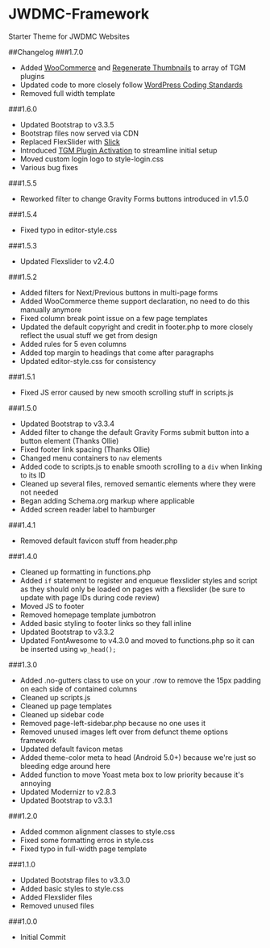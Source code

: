 JWDMC-Framework
===============

Starter Theme for JWDMC Websites


##Changelog
###1.7.0
- Added [WooCommerce](https://wordpress.org/plugins/woocommerce/) and [Regenerate Thumbnails](https://wordpress.org/plugins/regenerate-thumbnails/) to array of TGM plugins
- Updated code to more closely follow [WordPress Coding Standards](https://codex.wordpress.org/WordPress_Coding_Standards)
- Removed full width template

###1.6.0
- Updated Bootstrap to v3.3.5
- Bootstrap files now served via CDN
- Replaced FlexSlider with [Slick](http://kenwheeler.github.io/slick/)
- Introduced [TGM Plugin Activation](https://github.com/TGMPA/TGM-Plugin-Activation) to streamline initial setup
- Moved custom login logo to style-login.css
- Various bug fixes

###1.5.5
- Reworked filter to change Gravity Forms buttons introduced in v1.5.0

###1.5.4
- Fixed typo in editor-style.css

###1.5.3
- Updated Flexslider to v2.4.0

###1.5.2
- Added filters for Next/Previous buttons in multi-page forms
- Added WooCommerce theme support declaration, no need to do this manually anymore
- Fixed column break point issue on a few page templates
- Updated the default copyright and credit in footer.php to more closely reflect the usual stuff we get from design
- Added rules for 5 even columns
- Added top margin to headings that come after paragraphs
- Updated editor-style.css for consistency

###1.5.1
- Fixed JS error caused by new smooth scrolling stuff in scripts.js

###1.5.0
- Updated Bootstrap to v3.3.4
- Added filter to change the default Gravity Forms submit button into a button element (Thanks Ollie)
- Fixed footer link spacing (Thanks Ollie)
- Changed menu containers to <code>nav</code> elements
- Added code to scripts.js to enable smooth scrolling to a <code>div</code> when linking to its ID
- Cleaned up several files, removed semantic elements where they were not needed
- Began adding Schema.org markup where applicable
- Added screen reader label to hamburger

###1.4.1
- Removed default favicon stuff from header.php

###1.4.0
- Cleaned up formatting in functions.php
- Added <code>if</code> statement to register and enqueue flexslider styles and script as they should only be loaded on pages with a flexslider (be sure to update with page IDs during code review)
- Moved JS to footer
- Removed homepage template jumbotron
- Added basic styling to footer links so they fall inline
- Updated Bootstrap to v3.3.2
- Updated FontAwesome to v4.3.0 and moved to functions.php so it can be inserted using <code>wp_head();</code>

###1.3.0
- Added .no-gutters class to use on your .row to remove the 15px padding on each side of contained columns
- Cleaned up scripts.js
- Cleaned up page templates
- Cleaned up sidebar code
- Removed page-left-sidebar.php because no one uses it
- Removed unused images left over from defunct theme options framework
- Updated default favicon metas
- Added theme-color meta to head (Android 5.0+) because we're just so bleeding edge around here
- Added function to move Yoast meta box to low priority because it's annoying
- Updated Modernizr to v2.8.3
- Updated Bootstrap to v3.3.1

###1.2.0
- Added common alignment classes to style.css
- Fixed some formatting erros in style.css
- Fixed typo in full-width page template

###1.1.0
- Updated Bootstrap files to v3.3.0
- Added basic styles to style.css
- Added Flexslider files
- Removed unused files

###1.0.0
- Initial Commit